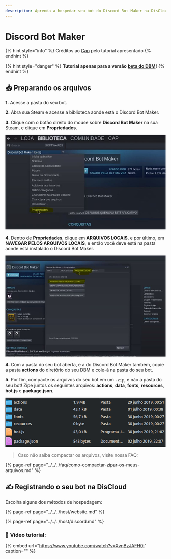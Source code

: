 ```yaml
---
description: Aprenda a hospedar seu bot do Discord Bot Maker na DisCloud
---
```


# Discord Bot Maker

{% hint style="info" %}
Créditos ao [Cap](https://twitter.com/CapOliveiraBr) pelo tutorial apresentado
{% endhint %}

{% hint style="danger" %}
**Tutorial apenas para a versão** [**beta do DBM**](https://dbmbr.gitbook.io/docs/faq/como-entrar-na-beta-do-dbm)**!**
{% endhint %}

## 📥 Preparando os arquivos

**1.** Acesse a pasta do seu bot.

**2.** Abra sua Steam e acesse a biblioteca aonde está o Discord Bot Maker.

**3.** Clique com o botão direito do mouse sobre **Discord Bot Maker** na sua Steam, e clique em **Propriedades**.

![Clique em Propriedades](../../../.gitbook/assets/1.JPG)

**4.** Dentro de **Propriedades**, clique em **ARQUIVOS LOCAIS**, e por último, em **NAVEGAR PELOS ARQUIVOS LOCAIS**, e então você deve está na pasta aonde está instalado o Discord Bot Maker.

![Clique em ARQUIVOS LOCAIS, por &#xFA;ltimo, NAVEGAR PELOS ARQUIVOS LOCAIS](../../../.gitbook/assets/2.JPG)

**4.** Com a pasta do seu bot aberta, e a do Discord Bot Maker também, copie a pasta **actions** do diretório do seu DBM e cole-á na pasta do seu bot.

**5.** Por fim, compacte os arquivos do seu bot em um `.zip`, e não a pasta do seu bot! Zipe juntos os seguintes arquivos: **actions**, **data**, **fonts**, **resources**, **bot.js** e **package.json**.

![](../../../.gitbook/assets/image%20%2836%29.png)

> Caso não saiba compactar os arquivos, visite nossa FAQ:

{% page-ref page="../../../faq/como-compactar-zipar-os-meus-arquivos.md" %}

## ✍ Registrando o seu bot na DisCloud

Escolha alguns dos métodos de hospedagem:

{% page-ref page="../../../host/website.md" %}

{% page-ref page="../../../host/discord.md" %}

### 🎥 **Vídeo tutorial**:

{% embed url="https://www.youtube.com/watch?v=XvnBzJAFH0I" caption="" %}

